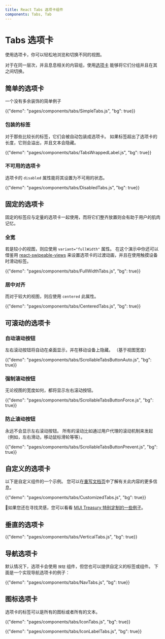 ```yaml
---
title: React Tabs 选项卡组件
components: Tabs, Tab
---
```


# Tabs 选项卡

<p class="description">使用选项卡，你可以轻松地浏览和切换不同的视图。</p>

对于在同一层次，并且息息相关的内容组，使用[选项卡](https://material.io/design/components/tabs.html) 能够将它们分组并且在其之间切换。

## 简单的选项卡

一个没有多余装饰的简单例子

{{"demo": "pages/components/tabs/SimpleTabs.js", "bg": true}}

### 包装的标签

对于那些比较长的标签，它们会被自动包装成选项卡。 如果标签超出了选项卡的长度，它则会溢出，并且文本会隐藏。

{{"demo": "pages/components/tabs/TabsWrappedLabel.js", "bg": true}}

### 不可用的选项卡

选项卡的 `disabled` 属性能将其设置为不可用的状态。

{{"demo": "pages/components/tabs/DisabledTabs.js", "bg": true}}

## 固定的选项卡

固定的标签应与定量的选项卡一起使用，而将它们整齐放置则会有助于用户的肌肉记忆。

### 全宽

若是较小的视图，则应使用 `variant="fullWidth"` 属性。 在这个演示中你还可以借鉴用 [react-swipeable-views](https://github.com/oliviertassinari/react-swipeable-views) 来设置选项卡的过渡动画，并且在使用触摸设备时滑动标签。

{{"demo": "pages/components/tabs/FullWidthTabs.js", "bg": true}}

### 居中对齐

而对于较大的视图，则应使用 `centered` 此属性。

{{"demo": "pages/components/tabs/CenteredTabs.js", "bg": true}}

## 可滚动的选项卡

### 自动滚动按钮

左右滚动按钮将自动在桌面显示，并在移动设备上隐藏。 （基于视图宽度）

{{"demo": "pages/components/tabs/ScrollableTabsButtonAuto.js", "bg": true}}

### 强制滚动按钮

无论视图的宽度如何，都将显示左右滚动按钮。

{{"demo": "pages/components/tabs/ScrollableTabsButtonForce.js", "bg": true}}

### 防止滚动按钮

永远不会显示左右滚动按钮。 所有的滚动比如通过用户代理的滚动机制来发起（例如，左右滑动，移动鼠标滑轮等等）。

{{"demo": "pages/components/tabs/ScrollableTabsButtonPrevent.js", "bg": true}}

## 自定义的选项卡

以下是自定义组件的一个示例。 您可以在[重写文档页](/customization/components/)中了解有关此内容的更多信息。

{{"demo": "pages/components/tabs/CustomizedTabs.js", "bg": true}}

👑如果您还在寻找灵感，您可以看看 [MUI Treasury 特别定制的一些例子](https://mui-treasury.com/components/tabs)。

## 垂直的选项卡

{{"demo": "pages/components/tabs/VerticalTabs.js", "bg": true}}

## 导航选项卡

默认情况下，选项卡会使用 `按钮` 组件，但您也可以提供自定义的标签或组件。 下面是一个实现导航选项卡的例子：

{{"demo": "pages/components/tabs/NavTabs.js", "bg": true}}

## 图标选项卡

选项卡的标签可以是所有的图标或者所有的文本。

{{"demo": "pages/components/tabs/IconTabs.js", "bg": true}}

{{"demo": "pages/components/tabs/IconLabelTabs.js", "bg": true}}